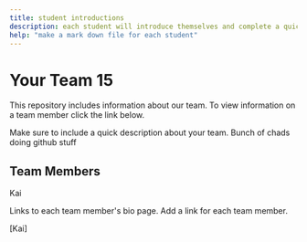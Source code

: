 ```yaml
---
title: student introductions
description: each student will introduce themselves and complete a quick bio
help: "make a mark down file for each student"
---
```


# Your Team 15


This repository includes information about our team. To view information on a team member click the link below.

Make sure to include a quick description about your team.
Bunch of chads doing github stuff

## Team Members

Kai

Links to each team member's bio page. Add a link for each team member.

[Kai]
